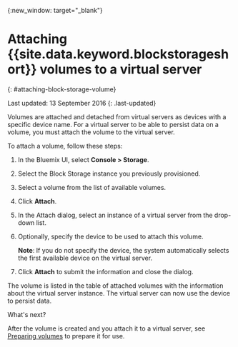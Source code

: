 
{:new_window: target="_blank"}


# Attaching {{site.data.keyword.blockstorageshort}} volumes to a virtual server
{: #attaching-block-storage-volume}

Last updated: 13 September 2016
{: .last-updated}

Volumes are attached and detached from virtual servers as devices with a specific device name. For a virtual server to be able to persist data on a volume, you must attach the volume to the virtual server.

To attach a volume, follow these steps:

1.  In the Bluemix UI, select **Console > Storage**.
2.  Select the Block Storage instance you previously provisioned.
3.	Select a volume from the list of available volumes.
4.	Click **Attach**.
5.	In the Attach dialog, select an instance of a virtual server from the drop-down list.
6.	Optionally, specify the device to be used to attach this volume. 
    
    **Note**: If you do not specify the device, the system automatically selects the first available device on the virtual server.

7.	Click **Attach** to submit the information and close the dialog.

The volume is listed in the table of attached volumes with the information about the virtual server instance.
The virtual server can now use the device to persist data. 

What's next?

After the volume is created and you attach it to a virtual server, see [Preparing volumes](../BlockStorage/blockstorage_preparingvolume.html) to prepare it for use.
